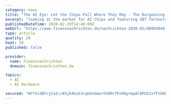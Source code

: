 ```yaml
---
category: news
title: "The AI Eye: Let the Chips Fall Where They May - The Burgeoning Market for AI Chips"
excerpt: "looking at the market for AI Chips and featuring GBT Technologies Inc. (OTC Pink: GTCH). Read the full article on AI Chips on Investorideas.com https://www.investorideas.com/news/2020/artificial-intelligence/02200AIEye.asp As artificial intelligence (AI) markets grow and their accompanying applications are reshaping an array of industries ..."
publishedDateTime: 2020-02-20T14:46:00Z
webUrl: "https://www.finanznachrichten.de/nachrichten-2020-02/48903048-the-ai-eye-let-the-chips-fall-where-they-may-the-burgeoning-market-for-ai-chips-296.htm"
type: article
quality: 28
heat: 28
published: false

provider:
  name: Finanznachrichten
  domain: finanznachrichten.de

topics:
  - AI
  - AI Hardware

secured: "WYtVid0FryCaIc/W3j64ka53cqUGnGAa+5S6MrTFnFBy+mpAlQPUI2xfFtG6DxYzvkpCo2U7tz+BIYwPkVeFIu0LcofBPiYd5yd41C/QKG2oYf1CSylhn6Bf9VX+cj+QLXXC6l7H2l9lpJbmBJ023n42zoq7YJeY1a56WBmdZzFNVcfJM7L5dgzdLG0G74Rgk9azYP/zT2nFXschj3KFy6cBLTVxb6ymII9yQTjfIySVVE0IZOSisySV1XwX54xDBWp5EBodwKV/NLrKbCbmybbP59PXN0/NFjNRa9A0Gv413Y60QAn5W9l0NL/ol7bU;3IHGthZNqZ6wWiA2+Le0Cg=="
---
```


